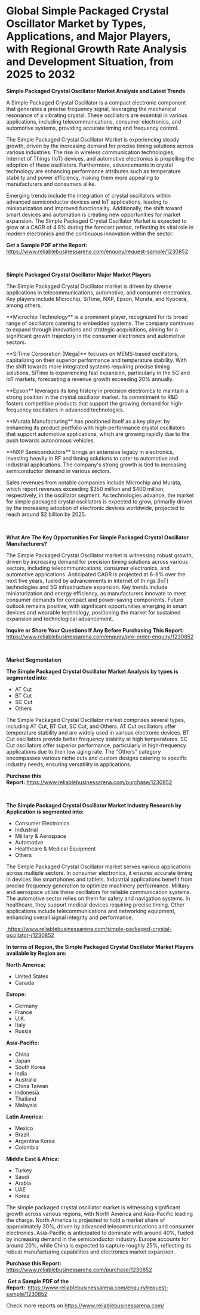 <p><h1>Global Simple Packaged Crystal Oscillator Market by Types, Applications, and Major Players, with Regional Growth Rate Analysis and Development Situation, from 2025 to 2032</h1></p><p><strong>Simple Packaged Crystal Oscillator Market Analysis and Latest Trends</strong></p>
<p><p>A Simple Packaged Crystal Oscillator is a compact electronic component that generates a precise frequency signal, leveraging the mechanical resonance of a vibrating crystal. These oscillators are essential in various applications, including telecommunications, consumer electronics, and automotive systems, providing accurate timing and frequency control.</p><p>The Simple Packaged Crystal Oscillator Market is experiencing steady growth, driven by the increasing demand for precise timing solutions across various industries. The rise in wireless communication technologies, Internet of Things (IoT) devices, and automotive electronics is propelling the adoption of these oscillators. Furthermore, advancements in crystal technology are enhancing performance attributes such as temperature stability and power efficiency, making them more appealing to manufacturers and consumers alike. </p><p>Emerging trends include the integration of crystal oscillators within advanced semiconductor devices and IoT applications, leading to miniaturization and improved functionality. Additionally, the shift toward smart devices and automation is creating new opportunities for market expansion. The Simple Packaged Crystal Oscillator Market is expected to grow at a CAGR of 4.8% during the forecast period, reflecting its vital role in modern electronics and the continuous innovation within the sector.</p></p>
<p><strong>Get a Sample PDF of the Report:&nbsp;</strong> <a href="https://www.reliablebusinessarena.com/enquiry/request-sample/1230852?utm_campaign=2137&utm_medium=2&utm_source=Github&utm_content=ia&utm_term=06042025&utm_id=simple-packaged-crystal-oscillator">https://www.reliablebusinessarena.com/enquiry/request-sample/1230852</a></p>
<p>&nbsp;</p>
<p><strong>Simple Packaged Crystal Oscillator Major Market Players</strong></p>
<p><p>The Simple Packaged Crystal Oscillator market is driven by diverse applications in telecommunications, automotive, and consumer electronics. Key players include Microchip, SiTime, NXP, Epson, Murata, and Kyocera, among others.</p><p>**Microchip Technology** is a prominent player, recognized for its broad range of oscillators catering to embedded systems. The company continues to expand through innovations and strategic acquisitions, aiming for a significant growth trajectory in the consumer electronics and automotive sectors.</p><p>**SiTime Corporation (Mega)** focuses on MEMS-based oscillators, capitalizing on their superior performance and temperature stability. With the shift towards more integrated systems requiring precise timing solutions, SiTime is experiencing fast expansion, particularly in the 5G and IoT markets, forecasting a revenue growth exceeding 20% annually.</p><p>**Epson** leverages its long history in precision electronics to maintain a strong position in the crystal oscillator market. Its commitment to R&D fosters competitive products that support the growing demand for high-frequency oscillators in advanced technologies.</p><p>**Murata Manufacturing** has positioned itself as a key player by enhancing its product portfolio with high-performance crystal oscillators that support automotive applications, which are growing rapidly due to the push towards autonomous vehicles.</p><p>**NXP Semiconductors** brings an extensive legacy in electronics, investing heavily in RF and timing solutions to cater to automotive and industrial applications. The company's strong growth is tied to increasing semiconductor demand in various sectors.</p><p>Sales revenues from notable companies include Microchip and Murata, which report revenues exceeding $350 million and $400 million, respectively, in the oscillator segment. As technologies advance, the market for simple packaged crystal oscillators is expected to grow, primarily driven by the increasing adoption of electronic devices worldwide, projected to reach around $2 billion by 2025.</p></p>
<p>&nbsp;</p>
<p><strong>What Are The Key Opportunities For Simple Packaged Crystal Oscillator Manufacturers?</strong></p>
<p><p>The Simple Packaged Crystal Oscillator market is witnessing robust growth, driven by increasing demand for precision timing solutions across various sectors, including telecommunications, consumer electronics, and automotive applications. Anticipated CAGR is projected at 6-8% over the next five years, fueled by advancements in internet of things (IoT) technologies and 5G infrastructure expansion. Key trends include miniaturization and energy efficiency, as manufacturers innovate to meet consumer demands for compact and power-saving components. Future outlook remains positive, with significant opportunities emerging in smart devices and wearable technology, positioning the market for sustained expansion and technological advancement.</p></p>
<p><strong>Inquire or Share Your Questions If Any Before Purchasing This Report:</strong> <a href="https://www.reliablebusinessarena.com/enquiry/pre-order-enquiry/1230852?utm_campaign=2137&utm_medium=2&utm_source=Github&utm_content=ia&utm_term=06042025&utm_id=simple-packaged-crystal-oscillator">https://www.reliablebusinessarena.com/enquiry/pre-order-enquiry/1230852</a></p>
<p>&nbsp;</p>
<p><strong>Market Segmentation</strong></p>
<p><strong>The Simple Packaged Crystal Oscillator Market Analysis by types is segmented into:</strong></p>
<p><ul><li>AT Cut</li><li>BT Cut</li><li>SC Cut</li><li>Others</li></ul></p>
<p><p>The Simple Packaged Crystal Oscillator market comprises several types, including AT Cut, BT Cut, SC Cut, and Others. AT Cut oscillators offer temperature stability and are widely used in various electronic devices. BT Cut oscillators provide better frequency stability at high temperatures. SC Cut oscillators offer superior performance, particularly in high-frequency applications due to their low aging rate. The "Others" category encompasses various niche cuts and custom designs catering to specific industry needs, ensuring versatility in applications.</p></p>
<p><strong>Purchase this Report:&nbsp;</strong><a href="https://www.reliablebusinessarena.com/purchase/1230852?utm_campaign=2137&utm_medium=2&utm_source=Github&utm_content=ia&utm_term=06042025&utm_id=simple-packaged-crystal-oscillator">https://www.reliablebusinessarena.com/purchase/1230852</a></p>
<p>&nbsp;</p>
<p><strong>The Simple Packaged Crystal Oscillator Market Industry Research by Application is segmented into:</strong></p>
<p><ul><li>Consumer Electronics</li><li>Industrial</li><li>Military & Aerospace</li><li>Automotive</li><li>Healthcare & Medical Equipment</li><li>Others</li></ul></p>
<p><p>The Simple Packaged Crystal Oscillator market serves various applications across multiple sectors. In consumer electronics, it ensures accurate timing in devices like smartphones and tablets. Industrial applications benefit from precise frequency generation to optimize machinery performance. Military and aerospace utilize these oscillators for reliable communication systems. The automotive sector relies on them for safety and navigation systems. In healthcare, they support medical devices requiring precise timing. Other applications include telecommunications and networking equipment, enhancing overall signal integrity and performance.</p></p>
<p><a href="https://www.reliablebusinessarena.com/simple-packaged-crystal-oscillator-r1230852?utm_campaign=2137&utm_medium=2&utm_source=Github&utm_content=ia&utm_term=06042025&utm_id=simple-packaged-crystal-oscillator">&nbsp;https://www.reliablebusinessarena.com/simple-packaged-crystal-oscillator-r1230852</a></p>
<p><strong>In terms of Region, the Simple Packaged Crystal Oscillator Market Players available by Region are:</strong></p>
<p>
    <p> <strong> North America: </strong>
        <ul>
            <li>United States</li>
            <li>Canada</li>
        </ul>
        </p> 
    <p> <strong> Europe: </strong>
        <ul>
            <li>Germany</li>
            <li>France</li>
            <li>U.K.</li>
            <li>Italy</li>
            <li>Russia</li>
        </ul>
        </p> 
    <p> <strong> Asia-Pacific: </strong>
        <ul>
            <li>China</li>
            <li>Japan</li>
            <li>South Korea</li>
            <li>India</li>
            <li>Australia</li>
            <li>China Taiwan</li>
            <li>Indonesia</li>
            <li>Thailand</li>
            <li>Malaysia</li>
        </ul>
        </p> 
    <p> <strong> Latin America: </strong>
        <ul>
            <li>Mexico</li>
            <li>Brazil</li>
            <li>Argentina Korea</li>
            <li>Colombia</li>
        </ul>
        </p> 
    <p> <strong> Middle East & Africa: </strong>
        <ul>
            <li>Turkey</li>
            <li>Saudi</li>
            <li>Arabia</li>
            <li>UAE</li>
            <li>Korea</li>
        </ul>
    </p>
    </p>
<p><p>The simple packaged crystal oscillator market is witnessing significant growth across various regions, with North America and Asia-Pacific leading the charge. North America is projected to hold a market share of approximately 30%, driven by advanced telecommunications and consumer electronics. Asia-Pacific is anticipated to dominate with around 40%, fueled by increasing demand in the semiconductor industry. Europe accounts for around 20%, while China is expected to capture roughly 25%, reflecting its robust manufacturing capabilities and electronics market expansion.</p></p>
<p><strong>Purchase this Report: </strong><a href="https://www.reliablebusinessarena.com/purchase/1230852?utm_campaign=2137&utm_medium=2&utm_source=Github&utm_content=ia&utm_term=06042025&utm_id=simple-packaged-crystal-oscillator">https://www.reliablebusinessarena.com/purchase/1230852</a></p>
<p>&nbsp;<strong>Get a Sample PDF of the Report:&nbsp;&nbsp;</strong><a href="https://www.reliablebusinessarena.com/enquiry/request-sample/1230852?utm_campaign=2137&utm_medium=2&utm_source=Github&utm_content=ia&utm_term=06042025&utm_id=simple-packaged-crystal-oscillator">https://www.reliablebusinessarena.com/enquiry/request-sample/1230852</a></p>
<p><strong></strong></p>
<p>Check more reports on <a href="https://www.reliablebusinessarena.com/?utm_campaign=2137&utm_medium=2&utm_source=Github&utm_content=ia&utm_term=06042025&utm_id=simple-packaged-crystal-oscillator">https://www.reliablebusinessarena.com/</a></p>